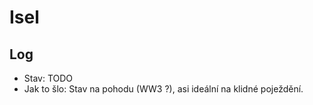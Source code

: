 # Isel

## Log

* Stav: TODO
* Jak to šlo: Stav na pohodu (WW3 ?), asi ideální na klidné poježdění.
